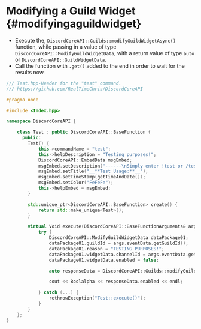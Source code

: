 Modifying a Guild Widget {#modifyingaguildwidget}
============
- Execute the, `DiscordCoreAPI::Guilds::modifyGuildWidgetAsync()` function, while passing in a value of type `DiscordCoreAPI::ModifyGuildWidgetData`, with a return value of type `auto` or `DiscordCoreAPI::GuildWidgetData`.
- Call the function with `.get()` added to the end in order to wait for the results now.

```cpp
/// Test.hpp-Header for the "test" command.
/// https://github.com/RealTimeChris/DiscordCoreAPI

#pragma once

#include <Index.hpp>

namespace DiscordCoreAPI {

	class Test : public DiscordCoreAPI::BaseFunction {
	  public:
		Test() {
			this->commandName = "test";
			this->helpDescription = "Testing purposes!";
			DiscordCoreAPI::EmbedData msgEmbed;
			msgEmbed.setDescription("------\nSimply enter !test or /test!\n------");
			msgEmbed.setTitle("__**Test Usage:**__");
			msgEmbed.setTimeStamp(getTimeAndDate());
			msgEmbed.setColor("FeFeFe");
			this->helpEmbed = msgEmbed;
		}

		std::unique_ptr<DiscordCoreAPI::BaseFunction> create() {
			return std::make_unique<Test>();
		}

		virtual Void execute(DiscordCoreAPI::BaseFunctionArguments& args) {
			try {
				DiscordCoreAPI::ModifyGuildWidgetData dataPackage01;
				dataPackage01.guildId = args.eventData.getGuildId();
				dataPackage01.reason = "TESTING PURPOSES!";
				dataPackage01.widgetData.channelId = args.eventData.getChannelId();
				dataPackage01.widgetData.enabled = false;

				auto responseData = DiscordCoreAPI::Guilds::modifyGuildWidgetAsync(dataPackage01).get();

				cout << Boolalpha << responseData.enabled << endl;

			} catch (...) {
				rethrowException("Test::execute()");
			}
		}
	};
}
```
